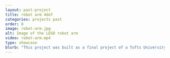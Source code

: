 ```yaml
---
layout: past-project
title: robot arm 4dof
categories: projects past
order: 8
image: robot-arm.jpg
alt: Image of the LEGO robot arm
video: robot-arm.mp4
type: showcase
blurb: "This project was built as a final project of a Tufts University robotics class. The class was tasked with moving a ball between two points to be part of one large 'Rube Goldberg' machine. For my module, I wanted to make a robotic arm using the LEGO parts on hand (This was after the school closures caused by the COVID-19 pandemic)."
---
```

